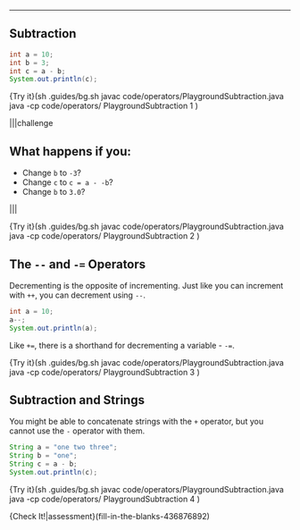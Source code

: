 ----------

## Subtraction

```java
int a = 10;
int b = 3;
int c = a - b;
System.out.println(c);
```

{Try it}(sh .guides/bg.sh javac code/operators/PlaygroundSubtraction.java java -cp code/operators/ PlaygroundSubtraction 1 )

|||challenge
## What happens if you:
* Change `b` to `-3`?
* Change `c` to `c = a - -b`?
* Change `b` to `3.0`?

|||

{Try it}(sh .guides/bg.sh javac code/operators/PlaygroundSubtraction.java java -cp code/operators/ PlaygroundSubtraction 2 )

## The `--` and `-=` Operators
Decrementing is the opposite of incrementing. Just like you can increment with `++`, you can decrement using `--`.

```java
int a = 10;
a--;
System.out.println(a);
```

Like `+=`, there is a shorthand for decrementing a variable - `-=`.

{Try it}(sh .guides/bg.sh javac code/operators/PlaygroundSubtraction.java java -cp code/operators/ PlaygroundSubtraction 3 )



## Subtraction and Strings
You might be able to concatenate strings with the `+` operator, but you cannot use the `-` operator with them.

```java
String a = "one two three";
String b = "one";
String c = a - b;
System.out.println(c);
```

{Try it}(sh .guides/bg.sh javac code/operators/PlaygroundSubtraction.java java -cp code/operators/ PlaygroundSubtraction 4 )

{Check It!|assessment}(fill-in-the-blanks-436876892)

